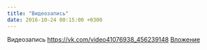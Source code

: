 ```yaml
---
title: "Видеозапись"
date: 2016-10-24 00:15:00 +0300
---
```


Видеозапись
<a class="vk-attach" href="https://vk.com/video41076938_456239148">https://vk.com/video41076938_456239148</a>
<a class="vk-attach" href="https://vk.com/video41076938_456239148">Вложение</a>
